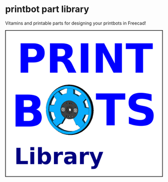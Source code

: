 printbot part library
=====================

Vitamins and printable parts for designing your printbots in Freecad!


![Printbos library logo](Printbots-library-doc/Logo/logo-printbots-parts-library.png "Printbots Library logo")

